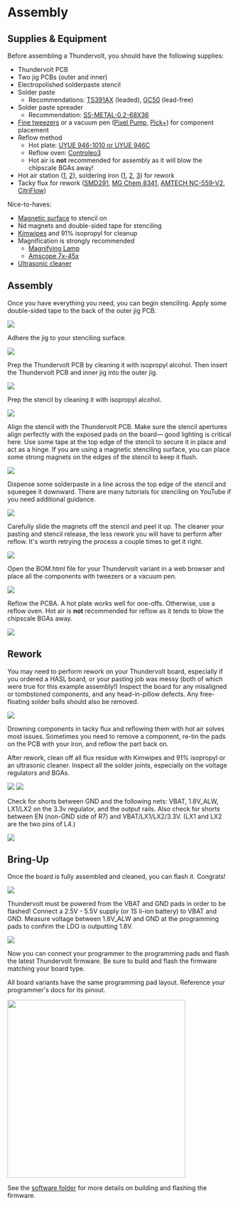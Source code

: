 # Assembly

## Supplies & Equipment

Before assembling a Thundervolt, you should have the following supplies:
- Thundervolt PCB
- Two jig PCBs (outer and inner)
- Electropolished solderpaste stencil
- Solder paste
  - Recommendations: [TS391AX](https://www.mouser.com/ProductDetail/Chip-Quik/TS391AX?qs=1mbolxNpo8ei%252BndH51pRbA%3D%3D) (leaded), [GC50](https://www.digikey.com/en/products/detail/loctite/2591111/12570372) (lead-free)
- Solder paste spreader
  - Recommendation: [SS-METAL-0.2-68X36](https://www.mouser.com/ProductDetail/Chip-Quik/SS-METAL-0.2-68X36?qs=By6Nw2ByBD2Amr8PPfSm%252Bg%3D%3D)
- [Fine tweezers](https://www.mouser.com/ProductDetail/Apex-Tool-Group/EROP3SA?qs=AGa1uUH1LDimyk4IzeBO0g%3D%3D) or a vacuum pen ([Pixel Pump](https://shop.robins-tools.com/products/pixel-pump-starter-kit), [Pick+](https://shop.randomhacks.pt/products/pick)) for component placement
- Reflow method
  - Hot plate: [UYUE 946-1010 or UYUE 946C  ](https://www.aliexpress.us/item/3256804722742113.html)
  - Reflow oven: [Controleo3](https://whizoo.com/collections/controleo3)
  - Hot air is **not** recommended for assembly as it will blow the chipscale BGAs away!
- Hot air station ([1](https://www.aliexpress.us/item/3256801112464148.html), [2](https://www.aliexpress.us/item/2255800796511424.html)), soldering iron ([1](https://pine64.com/product/pinecil-smart-mini-portable-soldering-iron/), [2](https://www.aliexpress.com/i/3256802537430044.html), [3](https://hakkousa.com/fx-951-soldering-station.html)) for rework
- Tacky flux for rework ([SMD291](https://www.mouser.com/ProductDetail/Chip-Quik/SMD291?qs=8BX3xQzFIvmwkympZqnNNA%3D%3D), [MG Chem 8341](https://www.mouser.com/ProductDetail/MG-Chemicals/8341-10ML?qs=SUQPjvP5usWRLDN27VlqNg%3D%3D), [AMTECH NC-559-V2](https://shop.inventec.dehon.com/products/copie-de-amtech-nc-559-v2), [CitriFlow](https://www.injuredgadgets.com/tcrs-citriflow-tm-no-clean-tacky-flux-paste-w-needle-and-cover-10g-syringe/))

Nice-to-haves:
- [Magnetic surface](https://www.ebay.com/itm/335469101822) to stencil on
- Nd magnets and double-sided tape for stenciling
- [Kimwipes](https://www.mouser.com/ProductDetail/MG-Chemicals/830-34155?qs=WXzVXFlun0Vx2RYSUZAAsA%3D%3D) and 91% isopropyl for cleanup
- Magnification is strongly recommended
  - [Magnifying Lamp](https://www.amazon.com/Brightech-LightView-PRO-Magnifying-Magnification/dp/B016LTTS8S/)
  - [Amscope 7x-45x](https://www.ebay.com/itm/140938262240)
- [Ultrasonic cleaner](https://www.amazon.com/VEVOR-Commercial-Ultrasonic-Capacity-Solution/dp/B01HGNM5WE)

## Assembly

Once you have everything you need, you can begin stenciling. Apply some double-sided tape to the back of the outer jig PCB.

<img src="../images/assembly/IMG_20240629_165643.jpg"/>

Adhere the jig to your stenciling surface.

<img src="../images/assembly/IMG_20240629_170217.jpg"/>

Prep the Thundervolt PCB by cleaning it with isopropyl alcohol. Then insert the Thundervolt PCB and inner jig into the outer jig.

<img src="../images/assembly/IMG_20240629_170351.jpg"/>

Prep the stencil by cleaning it with isopropyl alcohol.

<img src="../images/assembly/IMG_20240629_114445.jpg"/>

Align the stencil with the Thundervolt PCB. Make sure the stencil apertures align perfectly with the exposed pads on the board— good lighting is critical here. Use some tape at the top edge of the stencil to secure it in place and act as a hinge. If you are using a magnetic stenciling surface, you can place some strong magnets on the edges of the stencil to keep it flush.

<img src="../images/assembly/IMG_20240629_170613.jpg"/>

Dispense some solderpaste in a line across the top edge of the stencil and squeegee it downward. There are many tutorials for stenciling on YouTube if you need additional guidance.

<img src="../images/assembly/IMG_20240629_172256.jpg"/>

Carefully slide the magnets off the stencil and peel it up. The cleaner your pasting and stencil release, the less rework you will have to perform after reflow. It's worth retrying the process a couple times to get it right.

<img src="../images/assembly/IMG_20240629_172330.jpg"/>

Open the BOM.html file for your Thundervolt variant in a web browser and place all the components with tweezers or a vacuum pen.

<img src="../images/assembly/IMG_20240707_161951.jpg"/>

Reflow the PCBA. A hot plate works well for one-offs. Otherwise, use a reflow oven. Hot air is **not** recommended for reflow as it tends to blow the chipscale BGAs away.

<img src="../images/assembly/IMG_20240707_162057.jpg"/>

## Rework

You may need to perform rework on your Thundervolt board, especially if you ordered a HASL board, or your pasting job was messy (both of which were true for this example assembly!) Inspect the board for any misaligned or tombstoned components, and any head-in-pillow defects. Any free-floating solder balls should also be removed.

<img src="../images/assembly/IMG_20240707_162443.jpg"/>

Drowning components in tacky flux and reflowing them with hot air solves most issues. Sometimes you need to remove a component, re-tin the pads on the PCB with your iron, and reflow the part back on. 

After rework, clean off all flux residue with Kimwipes and 91% isopropyl or an ultrasonic cleaner. Inspect all the solder joints, especially on the voltage regulators and BGAs. 

<img src="../images/assembly/IMG_20240707_173252.jpg"/>

<img src="../images/assembly/IMG_20240707_174041.jpg"/>

Check for shorts between GND and the following nets: VBAT, 1.8V_ALW, LX1/LX2 on the 3.3v regulator, and the output rails. Also check for shorts between EN (non-GND side of R7) and VBAT/LX1/LX2/3.3V. (LX1 and LX2 are the two pins of L4.)

<img src="../images/assembly/IMG_20240707_171804.jpg"/>

## Bring-Up

Once the board is fully assembled and cleaned, you can flash it. Congrats!

<img src="../images/assembly/IMG_20240707_173713.jpg"/>

Thundervolt must be powered from the VBAT and GND pads in order to be flashed! Connect a 2.5V - 5.5V supply (or 1S li-ion battery) to VBAT and GND. Measure voltage between 1.8V_ALW and GND at the programming pads to confirm the LDO is outputting 1.8V.

<img src="../images/assembly/IMG_20240707_175258.jpg"/>

Now you can connect your programmer to the programming pads and flash the latest Thundervolt firmware. Be sure to build and flash the firmware matching your board type.

All board variants have the same programming pad layout. Reference your programmer's docs for its pinout.

<img src="../images/prog.png" width=400/>

See the [software folder](https://github.com/mackieks/thundervolt/tree/main/software) for more details on building and flashing the firmware.











